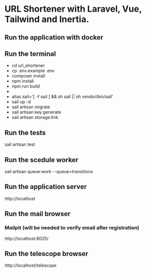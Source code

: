# URL Shortener with Laravel, Vue, Tailwind and Inertia.

## Run the application with docker

## Run the terminal

- cd url_shortener
- cp .env.example .env
- composer install
- npm install
- npm run build
- 
- alias sail='[ -f sail ] && sh sail || sh vendor/bin/sail'
- sail up -d
- sail artisan migrate
- sail artisan key:generate
- sail artisan storage:link
  
## Run the tests
 sail artisan test

## Run the scedule worker
sail artisan queue:work --queue=transitions

## Run the application server
http://localhost

## Run the mail browser
### Mailpit (will be needed to verify email after registration) 
http://localhost:8025/

## Run the telescope browser
http://localhost/telescope